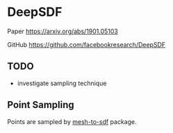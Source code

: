 # DeepSDF
Paper https://arxiv.org/abs/1901.05103

GitHub https://github.com/facebookresearch/DeepSDF

## TODO
 * investigate sampling technique

## Point Sampling
Points are sampled by [mesh-to-sdf](https://github.com/marian42/mesh_to_sdf) package. 

